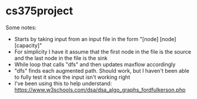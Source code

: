 # cs375project
Some notes:
- Starts by taking input from an input file in the form "[node] [node] [capacity]"
- For simplicity I have it assume that the first node in the file is the source and the last node in the file is the sink
- While loop that calls "dfs" and then updates maxflow accordingly
- "dfs" finds each augmented path. Should work, but I haven't been able to fully test it since the input isn't working right
- I've been using this to help understand: https://www.w3schools.com/dsa/dsa_algo_graphs_fordfulkerson.php
